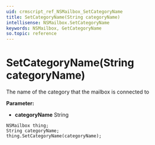 ```yaml
---
uid: crmscript_ref_NSMailbox_SetCategoryName
title: SetCategoryName(String categoryName)
intellisense: NSMailbox.SetCategoryName
keywords: NSMailbox, GetCategoryName
so.topic: reference
---
```


# SetCategoryName(String categoryName)

The name of the category that the mailbox is connected to

**Parameter:** 
* **categoryName** String

```crmscript
NSMailbox thing;
String categoryName;
thing.SetCategoryName(categoryName);
```

